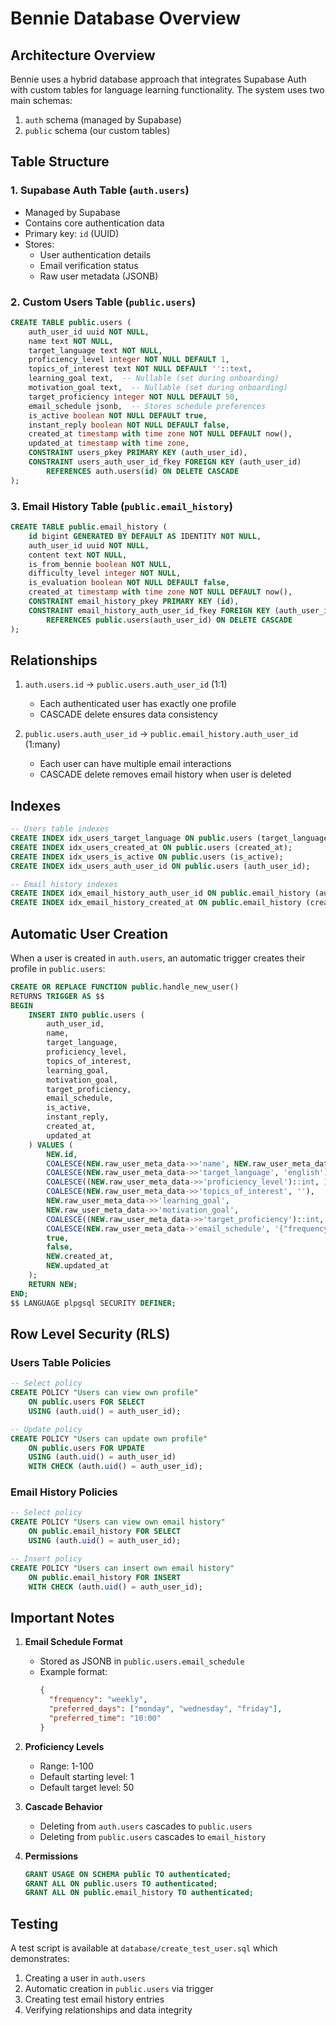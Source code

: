 # Bennie Database Overview

## Architecture Overview

Bennie uses a hybrid database approach that integrates Supabase Auth with custom tables for language learning functionality. The system uses two main schemas:

1. `auth` schema (managed by Supabase)
2. `public` schema (our custom tables)

## Table Structure

### 1. Supabase Auth Table (`auth.users`)
- Managed by Supabase
- Contains core authentication data
- Primary key: `id` (UUID)
- Stores:
  - User authentication details
  - Email verification status
  - Raw user metadata (JSONB)

### 2. Custom Users Table (`public.users`)
```sql
CREATE TABLE public.users (
    auth_user_id uuid NOT NULL,
    name text NOT NULL,
    target_language text NOT NULL,
    proficiency_level integer NOT NULL DEFAULT 1,
    topics_of_interest text NOT NULL DEFAULT ''::text,
    learning_goal text,  -- Nullable (set during onboarding)
    motivation_goal text,  -- Nullable (set during onboarding)
    target_proficiency integer NOT NULL DEFAULT 50,
    email_schedule jsonb,  -- Stores schedule preferences
    is_active boolean NOT NULL DEFAULT true,
    instant_reply boolean NOT NULL DEFAULT false,
    created_at timestamp with time zone NOT NULL DEFAULT now(),
    updated_at timestamp with time zone,
    CONSTRAINT users_pkey PRIMARY KEY (auth_user_id),
    CONSTRAINT users_auth_user_id_fkey FOREIGN KEY (auth_user_id)
        REFERENCES auth.users(id) ON DELETE CASCADE
);
```

### 3. Email History Table (`public.email_history`)
```sql
CREATE TABLE public.email_history (
    id bigint GENERATED BY DEFAULT AS IDENTITY NOT NULL,
    auth_user_id uuid NOT NULL,
    content text NOT NULL,
    is_from_bennie boolean NOT NULL,
    difficulty_level integer NOT NULL,
    is_evaluation boolean NOT NULL DEFAULT false,
    created_at timestamp with time zone NOT NULL DEFAULT now(),
    CONSTRAINT email_history_pkey PRIMARY KEY (id),
    CONSTRAINT email_history_auth_user_id_fkey FOREIGN KEY (auth_user_id)
        REFERENCES public.users(auth_user_id) ON DELETE CASCADE
);
```

## Relationships

1. `auth.users.id` → `public.users.auth_user_id` (1:1)
   - Each authenticated user has exactly one profile
   - CASCADE delete ensures data consistency

2. `public.users.auth_user_id` → `public.email_history.auth_user_id` (1:many)
   - Each user can have multiple email interactions
   - CASCADE delete removes email history when user is deleted

## Indexes
```sql
-- Users table indexes
CREATE INDEX idx_users_target_language ON public.users (target_language);
CREATE INDEX idx_users_created_at ON public.users (created_at);
CREATE INDEX idx_users_is_active ON public.users (is_active);
CREATE INDEX idx_users_auth_user_id ON public.users (auth_user_id);

-- Email history indexes
CREATE INDEX idx_email_history_auth_user_id ON public.email_history (auth_user_id);
CREATE INDEX idx_email_history_created_at ON public.email_history (created_at);
```

## Automatic User Creation

When a user is created in `auth.users`, an automatic trigger creates their profile in `public.users`:

```sql
CREATE OR REPLACE FUNCTION public.handle_new_user()
RETURNS TRIGGER AS $$
BEGIN
    INSERT INTO public.users (
        auth_user_id,
        name,
        target_language,
        proficiency_level,
        topics_of_interest,
        learning_goal,
        motivation_goal,
        target_proficiency,
        email_schedule,
        is_active,
        instant_reply,
        created_at,
        updated_at
    ) VALUES (
        NEW.id,
        COALESCE(NEW.raw_user_meta_data->>'name', NEW.raw_user_meta_data->>'full_name', 'Anonymous'),
        COALESCE(NEW.raw_user_meta_data->>'target_language', 'english'),
        COALESCE((NEW.raw_user_meta_data->>'proficiency_level')::int, 1),
        COALESCE(NEW.raw_user_meta_data->>'topics_of_interest', ''),
        NEW.raw_user_meta_data->>'learning_goal',
        NEW.raw_user_meta_data->>'motivation_goal',
        COALESCE((NEW.raw_user_meta_data->>'target_proficiency')::int, 50),
        COALESCE(NEW.raw_user_meta_data->'email_schedule', '{"frequency": "weekly"}'::jsonb),
        true,
        false,
        NEW.created_at,
        NEW.updated_at
    );
    RETURN NEW;
END;
$$ LANGUAGE plpgsql SECURITY DEFINER;
```

## Row Level Security (RLS)

### Users Table Policies
```sql
-- Select policy
CREATE POLICY "Users can view own profile"
    ON public.users FOR SELECT
    USING (auth.uid() = auth_user_id);

-- Update policy
CREATE POLICY "Users can update own profile"
    ON public.users FOR UPDATE
    USING (auth.uid() = auth_user_id)
    WITH CHECK (auth.uid() = auth_user_id);
```

### Email History Policies
```sql
-- Select policy
CREATE POLICY "Users can view own email history"
    ON public.email_history FOR SELECT
    USING (auth.uid() = auth_user_id);

-- Insert policy
CREATE POLICY "Users can insert own email history"
    ON public.email_history FOR INSERT
    WITH CHECK (auth.uid() = auth_user_id);
```

## Important Notes

1. **Email Schedule Format**
   - Stored as JSONB in `public.users.email_schedule`
   - Example format:
     ```json
     {
       "frequency": "weekly",
       "preferred_days": ["monday", "wednesday", "friday"],
       "preferred_time": "10:00"
     }
     ```

2. **Proficiency Levels**
   - Range: 1-100
   - Default starting level: 1
   - Default target level: 50

3. **Cascade Behavior**
   - Deleting from `auth.users` cascades to `public.users`
   - Deleting from `public.users` cascades to `email_history`

4. **Permissions**
   ```sql
   GRANT USAGE ON SCHEMA public TO authenticated;
   GRANT ALL ON public.users TO authenticated;
   GRANT ALL ON public.email_history TO authenticated;
   ```

## Testing

A test script is available at `database/create_test_user.sql` which demonstrates:
1. Creating a user in `auth.users`
2. Automatic creation in `public.users` via trigger
3. Creating test email history entries
4. Verifying relationships and data integrity 